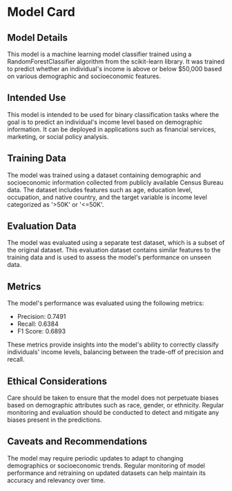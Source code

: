 # Model Card

## Model Details

This model is a machine learning model classifier trained using a RandomForestClassifier algorithm from the scikit-learn library. It was trained to predict whether an individual's income is above or below $50,000 based on various demographic and socioeconomic features.

## Intended Use

This model is intended to be used for binary classification tasks where the goal is to predict an individual's income level based on demographic information. It can be deployed in applications such as financial services, marketing, or social policy analysis.

## Training Data

The model was trained using a dataset containing demographic and socioeconomic information collected from publicly available Census Bureau data. The dataset includes features such as age, education level, occupation, and native country, and the target variable is income level categorized as '>50K' or '<=50K'.

## Evaluation Data

The model was evaluated using a separate test dataset, which is a subset of the original dataset. This evaluation dataset contains similar features to the training data and is used to assess the model's performance on unseen data.

## Metrics

The model's performance was evaluated using the following metrics:

- Precision: 0.7491
- Recall: 0.6384
- F1 Score: 0.6893

These metrics provide insights into the model's ability to correctly classify individuals' income levels, balancing between the trade-off of precision and recall.

## Ethical Considerations

 Care should be taken to ensure that the model does not perpetuate biases based on demographic attributes such as race, gender, or ethnicity. Regular monitoring and evaluation should be conducted to detect and mitigate any biases present in the predictions.

## Caveats and Recommendations

The model may require periodic updates to adapt to changing demographics or socioeconomic trends. Regular monitoring of model performance and retraining on updated datasets can help maintain its accuracy and relevancy over time.